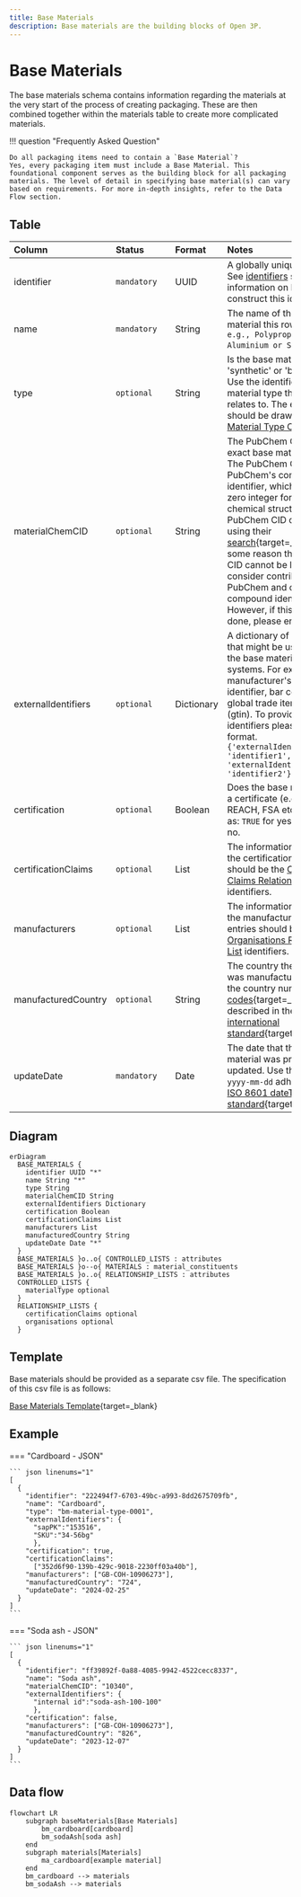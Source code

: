 ```yaml
---
title: Base Materials
description: Base materials are the building blocks of Open 3P.
---
```


# Base Materials

The base materials schema contains information regarding the materials at the very start of the process of creating packaging. These are then combined together within the materials table to create more complicated materials.

!!! question "Frequently Asked Question"

    Do all packaging items need to contain a `Base Material`?  
    Yes, every packaging item must include a Base Material. This foundational component serves as the building block for all packaging materials. The level of detail in specifying base material(s) can vary based on requirements. For more in-depth insights, refer to the Data Flow section.

## Table
|Column|<div style="width:90px">Status</div>|Format|Notes|
|:-|:-|:-|:-|
|identifier|`mandatory`|UUID|A globally unique identifier. See [identifiers](../4_Identifiers/4_1_Identifiers.md) section for information on how to construct this identifier.|
|name|`mandatory`|String|The name of the base material this row relates to. `e.g., Polypropylene or Aluminium or Silica`.|
|type|`optional`|String|Is the base material 'synthetic' or 'biobased'? Use the identifier of the material type that this row relates to. The entry here should be drawn from the [Material Type Controlled List](../5_Controlled_Lists/5_001_Material_Type.md).|
|materialChemCID|`optional`|String|The PubChem CID for the exact base material used. The PubChem CID is PubChem's compound identifier, which is a non-zero integer for a unique chemical structure. PubChem CID can be found using their [search](https://pubchem.ncbi.nlm.nih.gov/){target=_blank}. If for some reason the PubChem CID cannot be located, consider contributing to PubChem and create the compound identifier. However, if this cannot be done, please enter `Unknown`.|
|externalIdentifiers|`optional`|Dictionary|A dictionary of identifiers that might be used to identify the base material in other systems. For example: manufacturer's own internal identifier, bar codes or global trade item number (gtin). To provide external identifiers please follow this format. `{'externalIdentifierName1': 'identifier1', 'externalIdentifierName2': 'identifier2'}`|
|certification|`optional`|Boolean|Does the base material have a certificate (e.g. FSC, REACH, FSA etc.)? Answer as: `TRUE` for yes and `FALSE` for no.|
|certificationClaims|`optional`|List|The information regarding the certification. The entries should be the [Certification Claims Relationship List](../6_Relationship_Lists/6_005_Certification_Claims.md) identifiers.|
|manufacturers|`optional`|List|The information regarding the manufacturer(s). The entries should be the [Organisations Relationship List](../6_Relationship_Lists/6_010_Organisations.md) identifiers.|
|manufacturedCountry|`optional`|String|The country the component was manufactured in. Use the country numeric [ISO codes](https://www.iso.org/obp/ui/#search){target=_blank} as described in the [ISO 3166 international standard](https://www.iso.org/iso-3166-country-codes.html){target=_blank}.|
|updateDate|`mandatory`|Date|The date that the base material was provided/last updated. Use the format `yyyy-mm-dd` adhering to the [ISO 8601 dateTime standard](https://www.iso.org/iso-8601-date-and-time-format.html){target=_blank}.|

## Diagram

``` mermaid
erDiagram
  BASE_MATERIALS {
    identifier UUID "*"
    name String "*"
    type String
    materialChemCID String
    externalIdentifiers Dictionary
    certification Boolean
    certificationClaims List
    manufacturers List
    manufacturedCountry String
    updateDate Date "*"
  }
  BASE_MATERIALS }o..o{ CONTROLLED_LISTS : attributes
  BASE_MATERIALS }o--o{ MATERIALS : material_constituents
  BASE_MATERIALS }o..o{ RELATIONSHIP_LISTS : attributes
  CONTROLLED_LISTS {
    materialType optional
  }
  RELATIONSHIP_LISTS {
    certificationClaims optional
    organisations optional
  }
```

## Template

Base materials should be provided as a separate csv file. The specification of this csv file is as follows:

[Base Materials Template](https://www.open3p.org/wp-content/uploads/2023/09/baseMaterials20230922.csv){target=_blank}

## Example

=== "Cardboard - JSON"

    ``` json linenums="1"
    [
      {
        "identifier": "222494f7-6703-49bc-a993-8dd2675709fb",
        "name": "Cardboard",
        "type": "bm-material-type-0001",
        "externalIdentifiers": {
          "sapPK":"153516",
          "SKU":"34-56bg"
          },
        "certification": true,
        "certificationClaims":  
          ["352d6f90-139b-429c-9018-2230ff03a40b"],
        "manufacturers": ["GB-COH-10906273"],
        "manufacturedCountry": "724",
        "updateDate": "2024-02-25"
      }
    ]
    ```
=== "Soda ash - JSON"

    ``` json linenums="1"
    [
      {
        "identifier": "ff39892f-0a88-4085-9942-4522cecc8337",
        "name": "Soda ash",
        "materialChemCID": "10340",
        "externalIdentifiers": {
          "internal id":"soda-ash-100-100"
          },
        "certification": false,
        "manufacturers": ["GB-COH-10906273"],
        "manufacturedCountry": "826",
        "updateDate": "2023-12-07"
      }
    ]
    ```

## Data flow

``` mermaid
flowchart LR
    subgraph baseMaterials[Base Materials]
        bm_cardboard[cardboard]
        bm_sodaAsh[soda ash]
    end
    subgraph materials[Materials]
        ma_cardboard[example material]
    end
    bm_cardboard --> materials
    bm_sodaAsh --> materials
```
